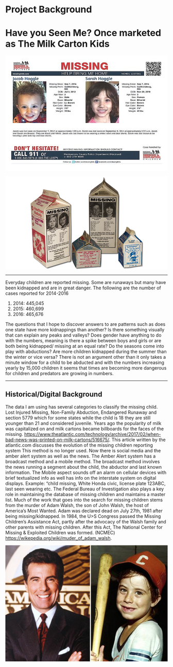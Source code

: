 # Project Background 
# Have you Seen Me? Once marketed as The Milk Carton Kids

![milk carton kids](https://github.com/aicha85/Have-You-Seen-Me---Summer-2018/blob/aicha85/docs/imgs/Digital%20humanities%20image.jpg)

![milk carton kids](https://raw.githubusercontent.com/aicha85/The-Milk-Carton-Kids-Summer-2018-Dig-Hum/master/docs/imgs/missing-child-safety-council1.png)

---
Everyday children are reported missing. Some are runaways but many have been 
kidnapped and are in great danger. The following are the number of cases reported for 2014-2016 

1. 2014: 445,045
2. 2015: 460,699 
3. 2016: 465,676 

The questions that I hope to discover answers to are patterns such as does one state have more kidnappings than another? Is there something visually that can explain any peaks and valleys? Does gender have anything to do with the numbers, meaning is there a spike between boys and girls or are both being kidnapped/ missing at an equal rate? Do the seasons come into play with abductions?  Are more children kidnapped during the summer than the winter or vice versa? There is not an argument other than it only takes a minute window for a child to be abducted and with the numbers increasing yearly by 15,000 children it seems that times are becoming more dangerous for children and predators are growing in numbers. 


---

## Historical/Digital Background

The data I am using has several categories to classify the missing child. Lost Injured Missing, Non-Family Abduction, Endangered Runaway and section 5779 which for some states while the child is 18 they are still younger than 21 and considered juvenile. 
Years ago the popularity of milk was capitalized on and milk cartons became billboards for the faces of the missing. https://www.theatlantic.com/technology/archive/2017/02/when-bad-news-was-printed-on-milk-cartons/516675/. This article written by the atlantic.com discusses the evolution of the missing children reporting system This method is no longer used. Now there is social media and the amber alert system as well as the news. The Amber Alert system has a broadcast method and a mobile method. The broadcast method involves the news running a segment about the child, the abductor and last known information. The Mobile aspect sounds off an alarm on cellular devices with brief textualized info as well has info on the interstate system on digital displays. Example: “child missing, White Honda civic, license plate 123ABC, last seen wearing etc. The Federal Bureau of Investigation also plays a key role in maintaining the database of missing children and maintains a master list. Much of the work that goes into the search for missing children stems from the murder of Adam Walsh, the son of John Walsh, the host of America’s Most Wanted. Adam was declared dead on July 27th, 1981 after being missing/kidnapped.  In 1984, the U>S Congress passed the Missing Children’s Assistance Act, partly after the advocacy of the Walsh family and other parents with missing children.  After this Act, The National Center for Missing & Exploited Children was formed. (NCMEC)
https://wikepedia.org/wiki/muder_of_adam_walsh.  

![milk carton kids](https://github.com/aicha85/Have-You-Seen-Me---Summer-2018/blob/aicha85/docs/imgs/john%20and%20adam.jpg)
